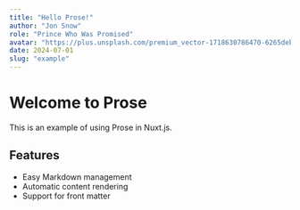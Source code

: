 ```yaml
---
title: "Hello Prose!"
author: "Jon Snow"
role: "Prince Who Was Promised"
avatar: "https://plus.unsplash.com/premium_vector-1718630786470-6265deb1ea90?q=80&w=3560&auto=format&fit=crop&ixlib=rb-4.0.3&ixid=M3wxMjA3fDB8MHxwaG90by1wYWdlfHx8fGVufDB8fHx8fA%3D%3D"
date: 2024-07-01
slug: "example"
---
```


# Welcome to Prose

This is an example of using Prose in Nuxt.js.

## Features

- Easy Markdown management
- Automatic content rendering
- Support for front matter